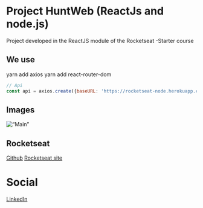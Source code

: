 # Project HuntWeb (ReactJs and node.js)

Project developed in the ReactJS module of the Rocketseat -Starter course

## We use

yarn add axios
yarn add react-router-dom

```javascript
// Api
const api = axios.create({baseURL: 'https://rocketseat-node.herokuapp.com/api' });
```
## Images
<img src=“./img-github/Details.png” alt=“Main”>

## Rocketseat

[Github](https://github.com/Rocketseat)
[Rocketseat site](https://rocketseat.com.br)

# Social

<a href=“https://www.linkedin.com/in/christiansousaa/“>LinkedIn</a>



